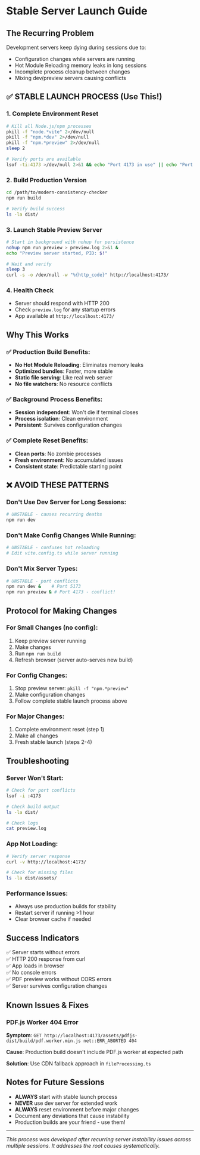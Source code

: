 # Stable Server Launch Guide

## The Recurring Problem
Development servers keep dying during sessions due to:
- Configuration changes while servers are running
- Hot Module Reloading memory leaks in long sessions
- Incomplete process cleanup between changes
- Mixing dev/preview servers causing conflicts

## ✅ STABLE LAUNCH PROCESS (Use This!)

### 1. Complete Environment Reset
```bash
# Kill all Node.js/npm processes
pkill -f "node.*vite" 2>/dev/null
pkill -f "npm.*dev" 2>/dev/null 
pkill -f "npm.*preview" 2>/dev/null
sleep 2

# Verify ports are available
lsof -ti:4173 >/dev/null 2>&1 && echo "Port 4173 in use" || echo "Port 4173 available"
```

### 2. Build Production Version
```bash
cd /path/to/modern-consistency-checker
npm run build

# Verify build success
ls -la dist/
```

### 3. Launch Stable Preview Server
```bash
# Start in background with nohup for persistence
nohup npm run preview > preview.log 2>&1 &
echo "Preview server started, PID: $!"

# Wait and verify
sleep 3
curl -s -o /dev/null -w "%{http_code}" http://localhost:4173/
```

### 4. Health Check
- Server should respond with HTTP 200
- Check `preview.log` for any startup errors
- App available at `http://localhost:4173/`

## Why This Works

### ✅ Production Build Benefits:
- **No Hot Module Reloading**: Eliminates memory leaks
- **Optimized bundles**: Faster, more stable
- **Static file serving**: Like real web server
- **No file watchers**: No resource conflicts

### ✅ Background Process Benefits:
- **Session independent**: Won't die if terminal closes
- **Process isolation**: Clean environment
- **Persistent**: Survives configuration changes

### ✅ Complete Reset Benefits:
- **Clean ports**: No zombie processes
- **Fresh environment**: No accumulated issues
- **Consistent state**: Predictable starting point

## ❌ AVOID THESE PATTERNS

### Don't Use Dev Server for Long Sessions:
```bash
# UNSTABLE - causes recurring deaths
npm run dev
```

### Don't Make Config Changes While Running:
```bash
# UNSTABLE - confuses hot reloading
# Edit vite.config.ts while server running
```

### Don't Mix Server Types:
```bash
# UNSTABLE - port conflicts
npm run dev &    # Port 5173
npm run preview & # Port 4173 - conflict!
```

## Protocol for Making Changes

### For Small Changes (no config):
1. Keep preview server running
2. Make changes
3. Run `npm run build`
4. Refresh browser (server auto-serves new build)

### For Config Changes:
1. Stop preview server: `pkill -f "npm.*preview"`
2. Make configuration changes
3. Follow complete stable launch process above

### For Major Changes:
1. Complete environment reset (step 1)
2. Make all changes
3. Fresh stable launch (steps 2-4)

## Troubleshooting

### Server Won't Start:
```bash
# Check for port conflicts
lsof -i :4173

# Check build output
ls -la dist/

# Check logs
cat preview.log
```

### App Not Loading:
```bash
# Verify server response
curl -v http://localhost:4173/

# Check for missing files
ls -la dist/assets/
```

### Performance Issues:
- Always use production builds for stability
- Restart server if running >1 hour
- Clear browser cache if needed

## Success Indicators

✅ Server starts without errors  
✅ HTTP 200 response from curl  
✅ App loads in browser  
✅ No console errors  
✅ PDF preview works without CORS errors  
✅ Server survives configuration changes

## Known Issues & Fixes

### PDF.js Worker 404 Error
**Symptom**: `GET http://localhost:4173/assets/pdfjs-dist/build/pdf.worker.min.js net::ERR_ABORTED 404`

**Cause**: Production build doesn't include PDF.js worker at expected path

**Solution**: Use CDN fallback approach in `fileProcessing.ts`  

## Notes for Future Sessions

- **ALWAYS** start with stable launch process
- **NEVER** use dev server for extended work
- **ALWAYS** reset environment before major changes
- Document any deviations that cause instability
- Production builds are your friend - use them!

---
*This process was developed after recurring server instability issues across multiple sessions. It addresses the root causes systematically.*